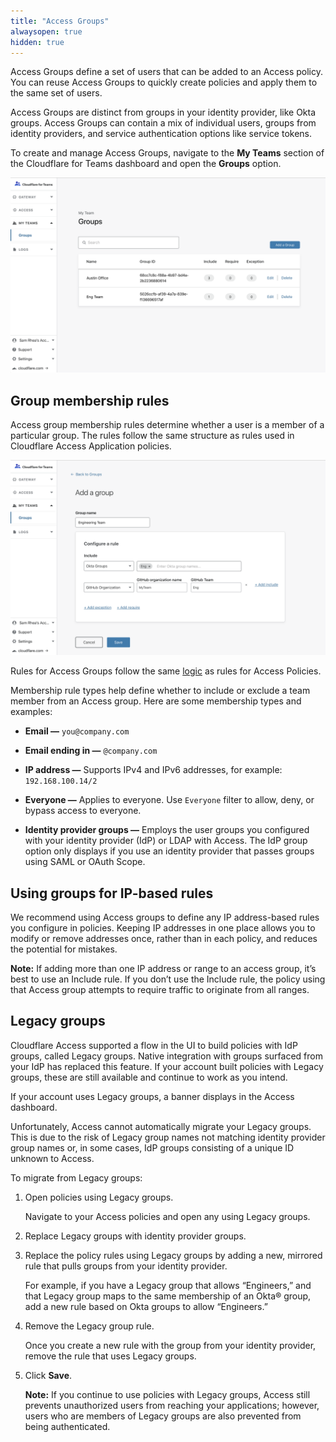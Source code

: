 ```yaml
---
title: "Access Groups"
alwaysopen: true
hidden: true
---
```


Access Groups define a set of users that can be added to an Access policy. You can reuse Access Groups to quickly create policies and apply them to the same set of users.

Access Groups are distinct from groups in your identity provider, like Okta groups. Access Groups can contain a mix of individual users, groups from identity providers, and service authentication options like service tokens.

To create and manage Access Groups, navigate to the **My Teams** section of the Cloudflare for Teams dashboard and open the **Groups** option.

![Access Groups](../static/groups/groups.png)

## Group membership rules

Access group membership rules determine whether a user is a member of a particular group. The rules follow the same structure as rules used in Cloudflare Access Application policies.

![Access Groups](../static/groups/group-creation.png)

Rules for Access Groups follow the same [logic](http://developers.cloudflare.com/access/setting-up-access/configuring-access-policies/) as rules for Access Policies.

Membership rule types help define whether to include or exclude a team member from an Access group. Here are some membership types and examples:

* **Email —** `you@company.com`

* **Email ending in —** `@company.com`

* **IP address —** Supports IPv4 and IPv6 addresses, for example: `192.168.100.14/2`

* **Everyone —** Applies to everyone. Use `Everyone` filter to allow, deny, or bypass access to everyone.

* **Identity provider groups —** Employs the user groups you configured with your identity provider (IdP) or LDAP with Access. The IdP group option only displays if you use an identity provider that passes groups using SAML or OAuth Scope.

## Using groups for IP-based rules

We recommend using Access groups to define any IP address-based rules you configure in policies. Keeping IP addresses in one place allows you to modify or remove addresses once, rather than in each policy, and reduces the potential for mistakes.

**Note:** If adding more than one IP address or range to an access group, it’s best to use an Include rule. If you don’t use the Include rule, the policy using that Access group attempts to require traffic to originate from all ranges.

## Legacy groups

Cloudflare Access supported a flow in the UI to build policies with IdP groups, called Legacy groups. Native integration with groups surfaced from your IdP has replaced this feature. If your account built policies with Legacy groups, these are still available and continue to work as you intend.

If your account uses Legacy groups, a banner displays in the Access dashboard.

Unfortunately, Access cannot automatically migrate your Legacy groups. This is due to the risk of Legacy group names not matching identity provider group names or, in some cases, IdP groups consisting of a unique ID unknown to Access.

To migrate from Legacy groups:

1. Open policies using Legacy groups.

    Navigate to your Access policies and open any using Legacy groups.

1. Replace Legacy groups with identity provider groups.
1. Replace the policy rules using Legacy groups by adding a new, mirrored rule that pulls groups from your identity provider.

    For example, if you have a Legacy group that allows “Engineers,” and that Legacy group maps to the same membership of an Okta® group, add a new rule based on Okta groups to allow “Engineers.”

1. Remove the Legacy group rule.

    Once you create a new rule with the group from your identity provider, remove the rule that uses Legacy groups.

1. Click **Save**.

    **Note:** If you continue to use policies with Legacy groups, Access still prevents unauthorized users from reaching your applications; however, users who are members of Legacy groups are also prevented from being authenticated.